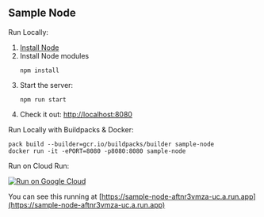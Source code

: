 Sample Node
-----------

Run Locally:
1. [Install Node](https://nodejs.org/en/download/)
1. Install Node modules
    ```
    npm install
    ```
1. Start the server:
    ```
    npm run start
    ```
1. Check it out: [http://localhost:8080](http://localhost:8080)

Run Locally with Buildpacks & Docker:
```
pack build --builder=gcr.io/buildpacks/builder sample-node
docker run -it -ePORT=8080 -p8080:8080 sample-node
```

Run on Cloud Run:

[![Run on Google Cloud](https://deploy.cloud.run/button.svg)](https://deploy.cloud.run)

You can see this running at [https://sample-node-aftnr3vmza-uc.a.run.app](https://sample-node-aftnr3vmza-uc.a.run.app)

